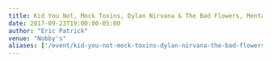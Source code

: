 ```yaml
---
title: Kid You Not, Mock Toxins, Dylan Nirvana & The Bad Flowers, Mental Boy, I Came From Earth
date: 2017-09-23T19:00:00-05:00
author: "Eric Patrick"
venue: "Nobby's"
aliases: ['/event/kid-you-not-mock-toxins-dylan-nirvana-the-bad-flowers-mental-boy-i-came-from-earth/']
---
```


